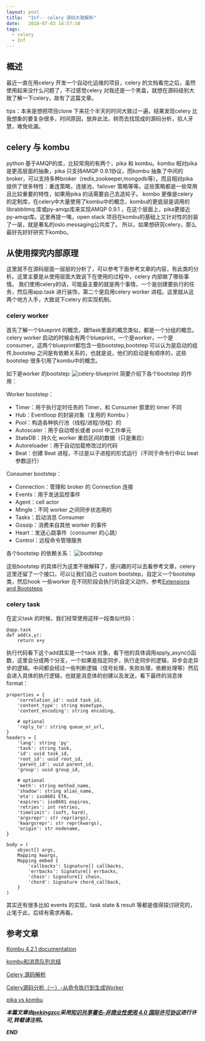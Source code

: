 ```yaml
---
layout: post
title:  "Inf-- celery 源码大致解析"
date:   2018-07-03 14:57:10
tags: 
  - celery
  - Inf
---
```



## 概述

最近一直在用celery 开发一个自动化运维的项目，celery 的文档看完之后，虽然使用起来没什么问题了，不过感觉celery 对我还是一个黑盒，就想在源码级别大致了解一下celery，故有了这篇文章。

tips：本来是想把项目clone 下来花个半天的时间大致过一遍，结果发现celery 比我想象的要复杂很多，时间原因，放弃此法，转而去找现成的源码分析，拾人牙慧，难免纰漏。


## celery 与 kombu

python 基于AMQP的库，比较常用的有两个，pika 和 kombu。kombu 相对pika 是更高层面的抽象，pika 只支持AMQP 0.9.1协议，而kombu 抽象了中间的broker，可以支持多种broker（redis,zookeeper,mongodb等）。而且相对pika 提供了很多特性：重连策略，连接池，failover 策略等等。这些策略都是一些常用且比较重要的特性，如果用pika 的话需要自己去造轮子。
kombo 更像是celery 的定制库，在celery中大量使用了kombu中的概念，kombu的更底层是调用的librabbitmq 库或py-amqp库来实现AMQP 0.9.1 ，在这个层面上，pika更接近py-amqp库。这里再提一嘴，open stack 项目在kombu的基础上又针对性的封装了一层，就是著名的oslo.messaging公共库了。
所以，如果想研究celery，那么最好先好好研究下kombo。


## 从使用探究内部原理

这里就不在源码层面一层层的分析了，可以参考下面参考文章的内容，有此类的分析。这里主要是从使用层面大致说下在使用的过程中，celery 内部做了哪些事情。
我们使用celery的话，可能最主要的就是两个事情，一个是创建要执行的任务，然后用app.task 进行装饰，第二个是启用celery worker 进程。这里就从这两个地方入手，大致说下celery 的实现机制。


### celery worker 

首先了解一个blueprint 的概念，跟flask里面的概念类似，都是一个分组的概念。celery worker 启动的时候会有两个blueprint，一个是worker，一个是consumer，这两个blueprint都包含一些bootstep,bootstep 可以认为是启动的组件,bootstep 之间是有依赖关系的，也就是说，他们的启动是有顺序的，这些bootstep 很多引用了kombu中的概念。 

如下是worker 的bootstep:
![celery-blueprint](http://7xrnwq.com1.z0.glb.clouddn.com/celery-blueprint.png)
简要介绍下各个bootstep 的作用：

Worker bootstep：
- Timer：用于执行定时任务的 Timer，和 Consumer 那里的 timer 不同
- Hub：Eventloop 的封装对象（复用的 Kombu ）
- Pool：构造各种执行池（线程/进程/协程）的
- Autoscaler：用于自动增长或者 pool 中工作单元
- StateDB：持久化 worker 重启区间的数据（只是重启）
- Autoreloader：用于自动加载修改过的代码
- Beat：创建 Beat 进程，不过是以子进程的形式运行（不同于命令行中以 beat 参数运行）

Consumer bootstep：
- Connection：管理和 broker 的 Connection 连接
- Events：用于发送监控事件
- Agent：cell actor
- Mingle：不同 worker 之间同步状态用的
- Tasks：启动消息 Consumer
- Gossip：消费来自其他 worker 的事件
- Heart：发送心跳事件（consumer 的心跳）
- Control：远程命令管理服务

各个bootstep 的依赖关系：
![bootstep](http://7xrnwq.com1.z0.glb.clouddn.com/2018-07-03-bootstep.png)

这些bootstep 的具体行为这里不做解释了，感兴趣的可以去看参考文章，celery这里还留了一个接口，可以让我们自己 custom bootstep，自定义一个bootstep 类，然后hook 一些worker 在不同阶段会执行的自定义动作。参考[Extensions and Bootsteps](http://docs.celeryproject.org/en/latest/userguide/extending.html#blueprints)


### celery task

在定义task 的时候，我们经常使用这样一段类似代码：

```
@app.task
def add(x,y):
    return x+y 
```

执行代码看下这个add其实是一个task 对象，看下他的具体调用apply_async()函数，这里会分成两个分支，一个如果是指定同步，执行走同步的逻辑，异步会走异步的逻辑。中间都会经过一些判断逻辑（信号处理，失败处理，依赖处理等）然后会进入具体的执行逻辑，也就是消息体的创建以及发送，看下最终的消息体format：

```
properties = {
    'correlation_id': uuid task_id,
    'content_type': string mimetype,
    'content_encoding': string encoding,

    # optional
    'reply_to': string queue_or_url,
}
headers = {
    'lang': string 'py'
    'task': string task,
    'id': uuid task_id,
    'root_id': uuid root_id,
    'parent_id': uuid parent_id,
    'group': uuid group_id,

    # optional
    'meth': string method_name,
    'shadow': string alias_name,
    'eta': iso8601 ETA,
    'expires': iso8601 expires,
    'retries': int retries,
    'timelimit': (soft, hard),
    'argsrepr': str repr(args),
    'kwargsrepr': str repr(kwargs),
    'origin': str nodename,
}

body = (
    object[] args,
    Mapping kwargs,
    Mapping embed {
        'callbacks': Signature[] callbacks,
        'errbacks': Signature[] errbacks,
        'chain': Signature[] chain,
        'chord': Signature chord_callback,
    }
)
```


其实还有很多比如 events 的实现，task state & result 等都是值得探讨研究的，止笔于此，后续有需求再看。

## 参考文章

[Kombu 4.2.1 documentation](http://docs.celeryproject.org/projects/kombu/en/latest/introduction.html)

[kombu和消息队列总结](http://gtcsq.readthedocs.io/en/latest/openstack/kombu.html)

[Celery 源码解析](https://liuliqiang.info/post/celery-source-analysis-worker-execute-engine)

[Celery源码分析（一）-从命令执行到生成Worker](https://blog.csdn.net/happyAnger6/article/details/53869262)

[pika vs kombu](https://stackoverflow.com/questions/48524536/can-anyone-please-tell-me-what-are-the-differences-between-pika-and-kombu-messag)


***本篇文章由[pekingzcc](https://zhangchenchen.github.io/)采用[知识共享署名-非商业性使用 4.0 国际许可协议](https://creativecommons.org/licenses/by-nc-sa/4.0/)进行许可,转载请注明。***


 ***END***